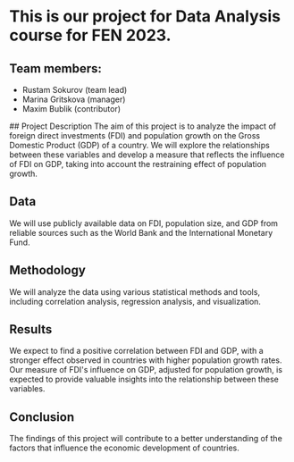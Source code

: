 # This is our project for Data Analysis course for FEN 2023.
## Team members:

<ul>
<li>Rustam Sokurov (team lead)</li>
<li>Marina Gritskova (manager)</li>
<li>Maxim Bublik (contributor)</li>
</ul>
## Project Description
The aim of this project is to analyze the impact of foreign direct investments (FDI) and population growth on the Gross Domestic Product (GDP) of a country. We will explore the relationships between these variables and develop a measure that reflects the influence of FDI on GDP, taking into account the restraining effect of population growth.

## Data
We will use publicly available data on FDI, population size, and GDP from reliable sources such as the World Bank and the International Monetary Fund.

## Methodology
We will analyze the data using various statistical methods and tools, including correlation analysis, regression analysis, and visualization.

## Results
We expect to find a positive correlation between FDI and GDP, with a stronger effect observed in countries with higher population growth rates. Our measure of FDI's influence on GDP, adjusted for population growth, is expected to provide valuable insights into the relationship between these variables.

## Conclusion
The findings of this project will contribute to a better understanding of the factors that influence the economic development of countries.
